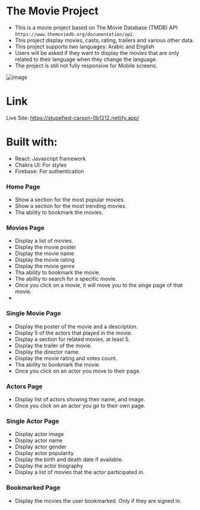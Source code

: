 # The Movie Project

- This is a movie project based on The Movie Database (TMDB) API `https://www.themoviedb.org/documentation/api`. 
- This project display movies, casts, rating, trailers and various other data.
- This project supports two languages: Arabic and English
- Users will be asked if they want to display the movies that are only related to their language when they change the language.
- The project is still not fully responsive for Mobile screens.

![image](https://user-images.githubusercontent.com/82726695/142762404-bebac5e3-0271-41df-b99a-301d7c1aad6e.png)

# Link
Live Site: https://stupefied-carson-0b1212.netlify.app/

# Built with:
- React: Javascript framework
- Chakra UI: For styles
- Firebase: For authentication
### Home Page
- Show a section for the most popular movies.
- Show a section for the most trending movies.
- Tha ability to bookmark the movies.

### Movies Page
- Display a list of movies.
- Display the movie poster
- Display the movie name
- Display the movie rating
- Display the movie genre
- Tha ability to bookmark the movie.
- The ability to search for a specific movie.
- Once you click on a movie, it will move you to the singe page of that movie.
- 
### Single Movie Page

- Display the poster of the movie and a description.
- Display 5 of the actors that played in the movie.
- Display a section for related movies, at least 5.
- Display the trailer of the movie.
- Display the director name.
- Display the movie rating and votes count.
- Tha ability to bookmark the movie.
- Once you click on an actor you move to their page.

### Actors Page
- Display list of actors showing their name, and image.
- Once you click on an actor you go to their own page.

### Single Actor Page
- Display actor image
- Display actor name
- Display actor gender
- Display actor popularity
- Display the birth and death date if available.
- Display the actor biography
- Display a list of movies that the actor participated in.

### Bookmarked Page
- Display the movies the user bookmarked. Only if they are signed in.

